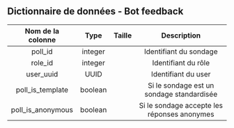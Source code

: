 ## Dictionnaire de données - Bot feedback

<table><thead>
  <tr align='center'>
    <th>Nom de la colonne</th>
    <th>Type</th>
    <th>Taille</th>
    <th>Description</th>
  </tr></thead>
<tbody>
  <tr align='center'>
    <td>poll_id</td>
    <td>integer</td>
    <td></td>
    <td>Identifiant du sondage</td>
  </tr>
    <tr align='center'>
    <td>role_id</td>
    <td>integer</td>
    <td></td>
    <td>Identifiant du rôle</td>
  </tr>
    <tr align='center'>
    <td>user_uuid</td>
    <td>UUID</td>
    <td></td>
    <td>Identifiant du user</td>
  </tr>
    <tr align='center'>
    <td>poll_is_template</td>
    <td>boolean</td>
    <td></td>
    <td>Si le sondage est un sondage standardisée</td>
  </tr>
    <tr align='center'>
    <td>poll_is_anonymous</td>
    <td>boolean</td>
    <td></td>
    <td>Si le sondage accepte les réponses anonymes</td>
  </tr>
</tbody>
</table>